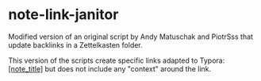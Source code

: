 # note-link-janitor


Modified version of an original script by Andy Matuschak and PiotrSss that update backlinks in a Zettelkasten folder.

This version of the scripts create specific links adapted to Typora: [[note_title]](note_title.md) but does not include any "context" around the link. 

